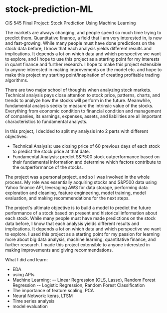# stock-prediction-ML
CIS 545 Final Project: Stock Prediction Using Machine Learning

The markets are always changing, and people spend so much time trying to predict them. Quantitative finance, a field that I am very interested in, is new and fast-growing. While many people must have done predictions on the stock data before, I know that each analysis yields different results and implications. It depends a lot on which data and which perspective we want to explore, and I hope to use this project as a starting point for my interests in quant finance and further research. I hope to make this project extensible to anyone interested in making improvements on the model etc. and hope to make this project my starting point/inspiration of creating profitable trading algorithms.

There are two major school of thoughts when analyzing stock markets. Technical analysis pays close attention to stock price, patterns, charts, and trends to analyze how the stocks will perform in the future. Meanwhile, fundamental analysis seeks to measure the intrinsic value of the stocks. Everything from economic condition to financial condition and management of companies, its earnings, expenses, assets, and liabilities are all important characteristics to fundamental analysts.

In this project, I decided to split my analysis into 2 parts with different objectives:
- Technical Analysis: use closing price of 60 previous days of each stock to predict the stock price at that date.
- Fundamental Analysis: predict S&P500 stock outperformance based on their fundamental information and determine which factors contribute to the outperformance of the stocks.

The project was a personal project, and so I was involved in the whole process. My role was essentially acquiring stocks and S&P500 data using Yahoo finance API, leveraging AWS for data storage, performing data exploration and cleaning, feature engineering, model training, model evaluation, and making recommendations for the next steps.

The project's ultimate objective is to build a model to predict the future performance of a stock based on present and historical information about each stock. While many people must have made predictions on the stock data before, I know that each analysis yields different results and implications. It depends a lot on which data and which perspective we want to explore. I used this project as a starting point for my passion for learning more about big data analysis, machine learning, quantitative finance, and further research. I made this project extensible to anyone interested in making improvements and giving recommendations.

What I did and learn:
- EDA
- using APIs
- Machine Learning: 
-- Linear Regression (OLS, Lasso), Random Forest Regression
-- Logistic Regression, Random Forest Classification
- The importance of feature scaling, PCA
- Neural Network: keras, LTSM
- Time series analysis
- model evaluation
